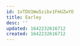 ```yaml
---
id: 1xTDU1Ww5zibv1FmUZwYO
title: Earley
desc: ''
updated: 1642232616712
created: 1642232616712
---
```



